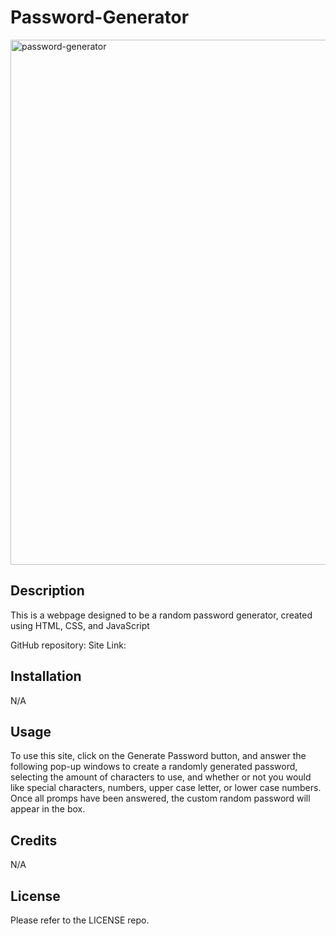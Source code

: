 # Password-Generator

<img width="840" alt="password-generator" src="https://user-images.githubusercontent.com/116858582/209280097-9b3b826c-599f-4cfc-b160-98fbd4e11a5a.png">


## Description

This is a webpage designed to be a random password generator, created using HTML, CSS, and JavaScript

GitHub repository: 
Site Link: 

## Installation

N/A

## Usage

To use this site, click on the Generate Password button, and answer the following pop-up windows to create a randomly generated password, selecting the amount of characters to use, and whether or not you would like special characters, numbers, upper case letter, or lower case numbers. Once all promps have been answered, the custom random password will appear in the box. 

## Credits

N/A

## License

Please refer to the LICENSE repo. 
